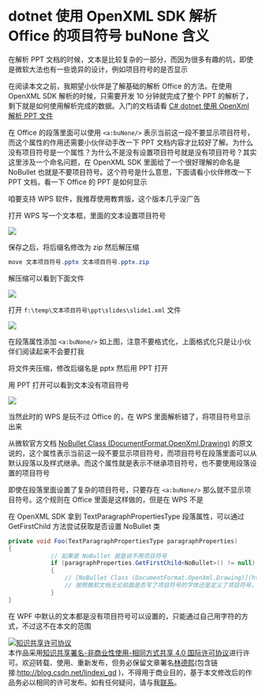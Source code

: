 # dotnet 使用 OpenXML SDK 解析 Office 的项目符号 buNone 含义

在解析 PPT 文档的时候，文本是比较复杂的一部分，而因为很多有趣的坑，即使是微软大法也有一些诡异的设计，例如项目符号的是否显示

<!--more-->
<!-- 发布 -->

在阅读本文之前，我期望小伙伴是了解基础的解析 Office 的方法。在使用 OpenXML SDK 解析的时候，只需要开发 10 分钟就完成了整个 PPT 的解析了，剩下就是如何使用解析完成的数据。入门的文档请看 [C# dotnet 使用 OpenXml 解析 PPT 文件](https://blog.lindexi.com/post/C-dotnet-%E4%BD%BF%E7%94%A8-OpenXml-%E8%A7%A3%E6%9E%90-PPT-%E6%96%87%E4%BB%B6.html )

在 Office 的段落里面可以使用 `<a:buNone/>` 表示当前这一段不要显示项目符号，而这个属性的作用还需要小伙伴动手改一下 PPT 文档内容才比较好了解。为什么没有项目符号是一个属性？为什么不是没有设置项目符号就是没有项目符号？其实这里涉及一个命名问题，在 OpenXML SDK 里面给了一个很好理解的命名是 NoBullet 也就是不要项目符号。这个符号是什么意思，下面请看小伙伴修改一下 PPT 文档，看一下 Office 的 PPT 是如何显示

咱要支持 WPS 软件，我推荐使用教育版，这个版本几乎没广告

打开 WPS 写一个文本框，里面的文本设置项目符号

<!-- ![](image/dotnet 使用 OpenXML SDK 解析 Office 的项目符号 buNone 含义/dotnet 使用 OpenXML SDK 解析 Office 的项目符号 buNone 含义0.png) -->

![](http://image.acmx.xyz/lindexi%2F2020511165274952.jpg)

保存之后，将后缀名修改为 zip 然后解压缩

```csharp
move 文本项目符号.pptx 文本项目符号.pptx.zip
```

解压缩可以看到下面文件

<!-- ![](image/dotnet 使用 OpenXML SDK 解析 Office 的项目符号 buNone 含义/dotnet 使用 OpenXML SDK 解析 Office 的项目符号 buNone 含义2.png) -->

![](http://image.acmx.xyz/lindexi%2F20205111610382342.jpg)

打开 `f:\temp\文本项目符号\ppt\slides\slide1.xml` 文件

<!-- ![](image/dotnet 使用 OpenXML SDK 解析 Office 的项目符号 buNone 含义/dotnet 使用 OpenXML SDK 解析 Office 的项目符号 buNone 含义3.png) -->

![](http://image.acmx.xyz/lindexi%2F20205111614165948.jpg)

在段落属性添加 `<a:buNone/>` 如上图，注意不要格式化，上面格式化只是让小伙伴们阅读起来不会要打我

将文件夹压缩，修改后缀名是 pptx 然后用 PPT 打开

用 PPT 打开可以看到文本没有项目符号

<!-- ![](image/dotnet 使用 OpenXML SDK 解析 Office 的项目符号 buNone 含义/dotnet 使用 OpenXML SDK 解析 Office 的项目符号 buNone 含义1.png) -->

![](http://image.acmx.xyz/lindexi%2F202051116928644.jpg)

当然此时的 WPS 是玩不过 Office 的，在 WPS 里面解析错了，将项目符号显示出来

从微软官方文档 [NoBullet Class (DocumentFormat.OpenXml.Drawing)](https://docs.microsoft.com/en-us/dotnet/api/documentformat.openxml.drawing.nobullet) 的原文说的，这个属性表示当前这一段不要显示项目符号，而项目符号在段落里面可以从默认段落以及样式继承。而这个属性就是表示不继承项目符号，也不要使用段落设置的项目符号

即使在段落里面设置了复杂的项目符号，只要存在 `<a:buNone/>` 那么就不显示项目符号。这个规则在 Office 里面是这样做的，但是在 WPS 不是

在 OpenXML SDK 拿到 TextParagraphPropertiesType 段落属性，可以通过 GetFirstChild 方法尝试获取是否设置 NoBullet 类

```csharp
private void Foo(TextParagraphPropertiesType paragraphProperties)
{
            // 如果是 NoBullet 就是说不用项目符号
            if (paragraphProperties.GetFirstChild<NoBullet>() != null)
            {
                // [NoBullet Class (DocumentFormat.OpenXml.Drawing)](https://docs.microsoft.com/en-us/dotnet/api/documentformat.openxml.drawing.nobullet )
                // 按照微软文档无论前面是否写了项目符号的字体还是定义了项目符号，只要写了 NoBullet 这一段不要项目符号，那么这一段就是没有项目符号
            }
}
```

在 WPF 中默认的文本都是没有项目符号可以设置的，只能通过自己用字符的方式，不过这不在本文的范围

<a rel="license" href="http://creativecommons.org/licenses/by-nc-sa/4.0/"><img alt="知识共享许可协议" style="border-width:0" src="https://licensebuttons.net/l/by-nc-sa/4.0/88x31.png" /></a><br />本作品采用<a rel="license" href="http://creativecommons.org/licenses/by-nc-sa/4.0/">知识共享署名-非商业性使用-相同方式共享 4.0 国际许可协议</a>进行许可。欢迎转载、使用、重新发布，但务必保留文章署名[林德熙](http://blog.csdn.net/lindexi_gd)(包含链接:http://blog.csdn.net/lindexi_gd )，不得用于商业目的，基于本文修改后的作品务必以相同的许可发布。如有任何疑问，请与我[联系](mailto:lindexi_gd@163.com)。  
